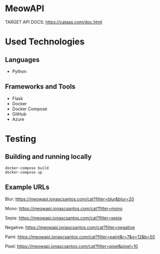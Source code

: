 # MeowAPI

TARGET API DOCS:
https://cataas.com/doc.html

# Used Technologies

## Languages
- Python

## Frameworks and Tools
- Flask
- Docker
- Docker Compose
- GitHub
- Azure

# Testing 

## Building and running locally

```
docker-compose build
docker-compose up
```
## Example URLs

Blur:
https://meowapi.jonascsantos.com/cat?filter=blur&blur=20

Mono:
https://meowapi.jonascsantos.com/cat?filter=mono

Sepia:
https://meowapi.jonascsantos.com/cat?filter=sepia

Negative:
https://meowapi.jonascsantos.com/cat?filter=negative

Paint:
https://meowapi.jonascsantos.com/cat?filter=paint&r=7&g=12&b=50

Pixel:
https://meowapi.jonascsantos.com/cat?filter=pixel&pixel=10


